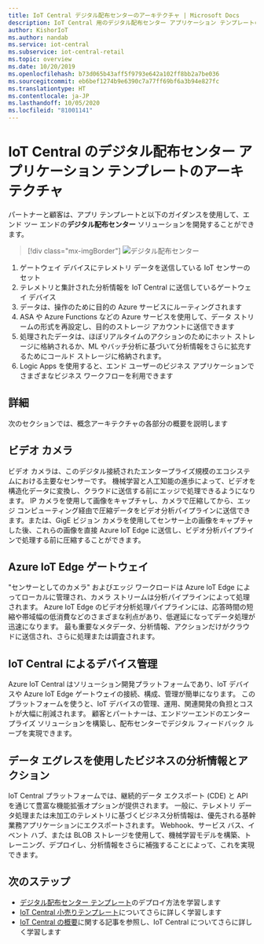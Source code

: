 ```yaml
---
title: IoT Central デジタル配布センターのアーキテクチャ | Microsoft Docs
description: IoT Central 用のデジタル配布センター アプリケーション テンプレートのアーキテクチャ
author: KishorIoT
ms.author: nandab
ms.service: iot-central
ms.subservice: iot-central-retail
ms.topic: overview
ms.date: 10/20/2019
ms.openlocfilehash: b73d065b43aff5f9793e642a102ff8bb2a7be036
ms.sourcegitcommit: eb6bef1274b9e6390c7a77ff69bf6a3b94e827fc
ms.translationtype: HT
ms.contentlocale: ja-JP
ms.lasthandoff: 10/05/2020
ms.locfileid: "81001141"
---
```

# <a name="architecture-of-iot-central-digital-distribution-center-application-template"></a>IoT Central のデジタル配布センター アプリケーション テンプレートのアーキテクチャ



パートナーと顧客は、アプリ テンプレートと以下のガイダンスを使用して、エンド ツー エンドの**デジタル配布センター** ソリューションを開発することができます。

> [!div class="mx-imgBorder"]
> ![デジタル配布センター](./media/concept-ddc-architecture/digital-distribution-center-architecture.png)

1. ゲートウェイ デバイスにテレメトリ データを送信している IoT センサーのセット
2. テレメトリと集計された分析情報を IoT Central に送信しているゲートウェイ デバイス
3. データは、操作のために目的の Azure サービスにルーティングされます
4. ASA や Azure Functions などの Azure サービスを使用して、データ ストリームの形式を再設定し、目的のストレージ アカウントに送信できます 
5. 処理されたデータは、ほぼリアルタイムのアクションのためにホット ストレージに格納されるか、ML やバッチ分析に基づいて分析情報をさらに拡充するためにコールド ストレージに格納されます。 
6. Logic Apps を使用すると、エンド ユーザーのビジネス アプリケーションでさまざまなビジネス ワークフローを利用できます

## <a name="details"></a>詳細
次のセクションでは、概念アーキテクチャの各部分の概要を説明します

## <a name="video-cameras"></a>ビデオ カメラ 
ビデオ カメラは、このデジタル接続されたエンタープライズ規模のエコシステムにおける主要なセンサーです。 機械学習と人工知能の進歩によって、ビデオを構造化データに変換し、クラウドに送信する前にエッジで処理できるようになります。 IP カメラを使用して画像をキャプチャし、カメラで圧縮してから、エッジ コンピューティング経由で圧縮データをビデオ分析パイプラインに送信できます。または、GigE ビジョン カメラを使用してセンサー上の画像をキャプチャした後、これらの画像を直接 Azure IoT Edge に送信し、ビデオ分析パイプラインで処理する前に圧縮することができます。 

## <a name="azure-iot-edge-gateway"></a>Azure IoT Edge ゲートウェイ
"センサーとしてのカメラ" およびエッジ ワークロードは Azure IoT Edge によってローカルに管理され、カメラ ストリームは分析パイプラインによって処理されます。 Azure IoT Edge のビデオ分析処理パイプラインには、応答時間の短縮や帯域幅の低消費などのさまざまな利点があり、低遅延になってデータ処理が迅速になります。 最も重要なメタデータ、分析情報、アクションだけがクラウドに送信され、さらに処理または調査されます。 

## <a name="device-management-with-iot-central"></a>IoT Central によるデバイス管理 
Azure IoT Central はソリューション開発プラットフォームであり、IoT デバイスや Azure IoT Edge ゲートウェイの接続、構成、管理が簡単になります。 このプラットフォームを使うと、IoT デバイスの管理、運用、関連開発の負担とコストが大幅に削減されます。 顧客とパートナーは、エンドツーエンドのエンタープライズ ソリューションを構築し、配布センターでデジタル フィードバック ループを実現できます。

## <a name="business-insights-and-actions-using-data-egress"></a>データ エグレスを使用したビジネスの分析情報とアクション 
IoT Central プラットフォームでは、継続的データ エクスポート (CDE) と API を通じて豊富な機能拡張オプションが提供されます。 一般に、テレメトリ データ処理または未加工のテレメトリに基づくビジネス分析情報は、優先される基幹業務アプリケーションにエクスポートされます。 Webhook、サービス バス、イベント ハブ、または BLOB ストレージを使用して、機械学習モデルを構築、トレーニング、デプロイし、分析情報をさらに補強することによって、これを実現できます。

## <a name="next-steps"></a>次のステップ
* [デジタル配布センター テンプレート](./tutorial-iot-central-digital-distribution-center.md)のデプロイ方法を学習します
* [IoT Central 小売りテンプレート](./overview-iot-central-retail.md)についてさらに詳しく学習します
* [IoT Central の概要](../core/overview-iot-central.md)に関する記事を参照し、IoT Central についてさらに詳しく学習します
